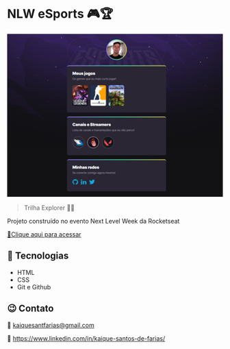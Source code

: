 # NLW eSports 🎮🏆
![preview](./.github/preview.png)

> Trilha Explorer 🐱‍🏍

Projeto construído no evento Next Level Week da Rocketseat

[🔗Clique aqui para acessar](https://kaiquesantfarias.github.io/NLW)

## 🔨 Tecnologias 

- HTML
- CSS
- Git e Github

## 😉 Contato

📧 kaiquesantfarias@gmail.com  

🤝 https://www.linkedin.com/in/kaique-santos-de-farias/

